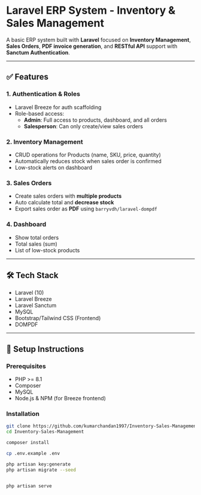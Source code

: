 # Laravel ERP System - Inventory & Sales Management

A basic ERP system built with **Laravel** focused on **Inventory Management**, **Sales Orders**, **PDF invoice generation**, and **RESTful API** support with **Sanctum Authentication**.

---

## ✅ Features

### 1. Authentication & Roles
- Laravel Breeze for auth scaffolding
- Role-based access:  
  - **Admin**: Full access to products, dashboard, and all orders  
  - **Salesperson**: Can only create/view sales orders

### 2. Inventory Management
- CRUD operations for Products (name, SKU, price, quantity)
- Automatically reduces stock when sales order is confirmed
- Low-stock alerts on dashboard

### 3. Sales Orders
- Create sales orders with **multiple products**
- Auto calculate total and **decrease stock**
- Export sales order as **PDF** using `barryvdh/laravel-dompdf`

### 4. Dashboard
- Show total orders
- Total sales (sum)
- List of low-stock products

---

## 🛠️ Tech Stack

- Laravel (10)
- Laravel Breeze
- Laravel Sanctum
- MySQL
- Bootstrap/Tailwind CSS (Frontend)
- DOMPDF

---

## 🚀 Setup Instructions

### Prerequisites
- PHP >= 8.1
- Composer
- MySQL
- Node.js & NPM (for Breeze frontend)

### Installation

```bash
git clone https://github.com/kumarchandan1997/Inventory-Sales-Management
cd Inventory-Sales-Management

composer install

cp .env.example .env

php artisan key:generate
php artisan migrate --seed


php artisan serve
